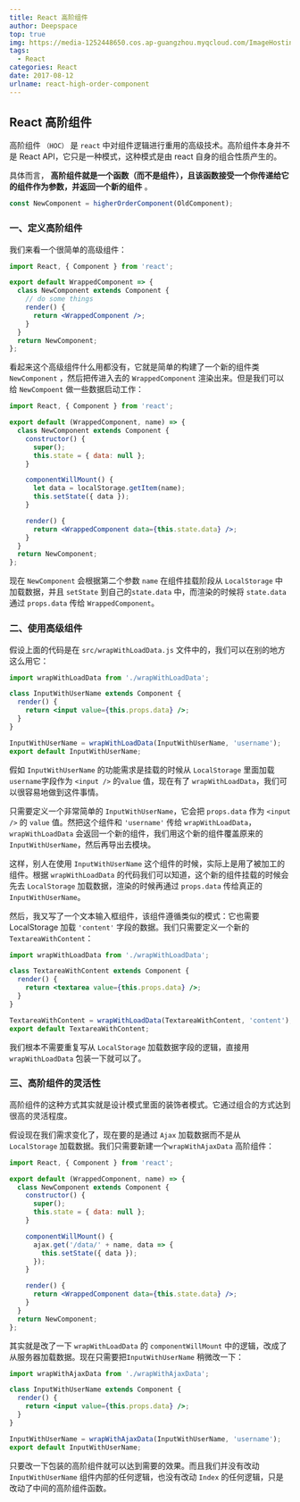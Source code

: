 ```yaml
---
title: React 高阶组件
author: Deepspace
top: true
img: https://media-1252448650.cos.ap-guangzhou.myqcloud.com/ImageHosting/bg/7.webp 
tags:
  - React
categories: React
date: 2017-08-12
urlname: react-high-order-component
---
```


## React 高阶组件

高阶组件 `（HOC）` 是 `react` 中对组件逻辑进行重用的高级技术。高阶组件本身并不是 React API，它只是一种模式，这种模式是由 react 自身的组合性质产生的。

具体而言， **高阶组件就是一个函数（而不是组件），且该函数接受一个你传递给它的组件作为参数，并返回一个新的组件** 。

```jsx
const NewComponent = higherOrderComponent(OldComponent);
```

<!-- more -->

### 一、定义高阶组件

我们来看一个很简单的高级组件：

```jsx
import React, { Component } from 'react';

export default WrappedComponent => {
  class NewComponent extends Component {
    // do some things
    render() {
      return <WrappedComponent />;
    }
  }
  return NewComponent;
};
```

看起来这个高级组件什么用都没有，它就是简单的构建了一个新的组件类 `NewComponent` ，然后把传进入去的 `WrappedComponent` 渲染出来。但是我们可以给 `NewCompoent` 做一些数据启动工作：

```jsx
import React, { Component } from 'react';

export default (WrappedComponent, name) => {
  class NewComponent extends Component {
    constructor() {
      super();
      this.state = { data: null };
    }

    componentWillMount() {
      let data = localStorage.getItem(name);
      this.setState({ data });
    }

    render() {
      return <WrappedComponent data={this.state.data} />;
    }
  }
  return NewComponent;
};
```

现在 `NewComponent` 会根据第二个参数 `name` 在组件挂载阶段从 `LocalStorage` 中加载数据，并且 `setState` 到自己的`state.data` 中，而渲染的时候将 `state.data` 通过 `props.data` 传给 `WrappedComponent`。

### 二、使用高级组件

假设上面的代码是在 `src/wrapWithLoadData.js` 文件中的，我们可以在别的地方这么用它：

```jsx
import wrapWithLoadData from './wrapWithLoadData';

class InputWithUserName extends Component {
  render() {
    return <input value={this.props.data} />;
  }
}

InputWithUserName = wrapWithLoadData(InputWithUserName, 'username');
export default InputWithUserName;
```

假如 `InputWithUserName` 的功能需求是挂载的时候从 `LocalStorage` 里面加载`username`字段作为 `<input />` 的`value` 值，现在有了 `wrapWithLoadData`，我们可以很容易地做到这件事情。

只需要定义一个非常简单的 `InputWithUserName`，它会把 `props.data` 作为 `<input />` 的 `value` 值。然把这个组件和 `'username'` 传给 `wrapWithLoadData`，`wrapWithLoadData` 会返回一个新的组件，我们用这个新的组件覆盖原来的 `InputWithUserName`，然后再导出去模块。

这样，别人在使用 `InputWithUserName` 这个组件的时候，实际上是用了被加工的组件。根据 `wrapWithLoadData` 的代码我们可以知道，这个新的组件挂载的时候会先去 `LocalStorage` 加载数据，渲染的时候再通过 `props.data` 传给真正的 `InputWithUserName`。

然后，我又写了一个文本输入框组件，该组件遵循类似的模式：它也需要 LocalStorage 加载 `'content'` 字段的数据。我们只需要定义一个新的 `TextareaWithContent`：

```jsx
import wrapWithLoadData from './wrapWithLoadData';

class TextareaWithContent extends Component {
  render() {
    return <textarea value={this.props.data} />;
  }
}

TextareaWithContent = wrapWithLoadData(TextareaWithContent, 'content');
export default TextareaWithContent;
```

我们根本不需要重复写从 `LocalStorage` 加载数据字段的逻辑，直接用 `wrapWithLoadData` 包装一下就可以了。

### 三、高阶组件的灵活性

高阶组件的这种方式其实就是设计模式里面的装饰者模式。它通过组合的方式达到很高的灵活程度。

假设现在我们需求变化了，现在要的是通过 `Ajax` 加载数据而不是从 `LocalStorage` 加载数据。我们只需要新建一个`wrapWithAjaxData` 高阶组件：

```jsx
import React, { Component } from 'react';

export default (WrappedComponent, name) => {
  class NewComponent extends Component {
    constructor() {
      super();
      this.state = { data: null };
    }

    componentWillMount() {
      ajax.get('/data/' + name, data => {
        this.setState({ data });
      });
    }

    render() {
      return <WrappedComponent data={this.state.data} />;
    }
  }
  return NewComponent;
};
```

其实就是改了一下 `wrapWithLoadData` 的 `componentWillMount` 中的逻辑，改成了从服务器加载数据。现在只需要把`InputWithUserName` 稍微改一下：

```jsx
import wrapWithAjaxData from './wrapWithAjaxData';

class InputWithUserName extends Component {
  render() {
    return <input value={this.props.data} />;
  }
}

InputWithUserName = wrapWithAjaxData(InputWithUserName, 'username');
export default InputWithUserName;
```

只要改一下包装的高阶组件就可以达到需要的效果。而且我们并没有改动 `InputWithUserName` 组件内部的任何逻辑，也没有改动 `Index` 的任何逻辑，只是改动了中间的高阶组件函数。
